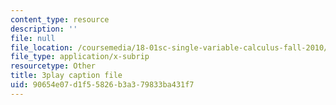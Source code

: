 ```yaml
---
content_type: resource
description: ''
file: null
file_location: /coursemedia/18-01sc-single-variable-calculus-fall-2010/90654e07d1f55826b3a379833ba431f7_Bv9kVDcj7yo.vtt
file_type: application/x-subrip
resourcetype: Other
title: 3play caption file
uid: 90654e07-d1f5-5826-b3a3-79833ba431f7
---
```

